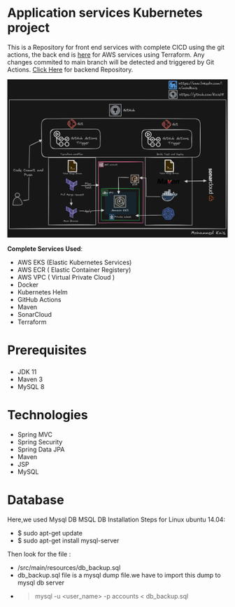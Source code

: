 # Application services Kubernetes project
This is a Repository for front end services  with complete CICD using the git actions, the back end is [here](https://github.com/Kais18/Terraform_backend_CICD_AWS) for AWS services using Terraform.
Any changes commited to main branch will be detected and triggered by Git Actions. 
[Click Here](https://github.com/Kais18/Terraform_backend_CICD_AWS) for backend Repository.

![Architecture Diagram](gitaction_dark.png)

**Complete Services Used**:


- AWS EKS (Elastic Kubernetes Services)
- AWS ECR ( Elastic Container Registery)
- AWS VPC ( Virtual Private Cloud )
- Docker
- Kubernetes Helm
- GitHub Actions
- Maven
- SonarCloud
- Terraform




# Prerequisites
#####
- JDK 11
- Maven 3
- MySQL 8 

# Technologies 
- Spring MVC
- Spring Security
- Spring Data JPA
- Maven
- JSP
- MySQL
# Database
Here,we used Mysql DB 
MSQL DB Installation Steps for Linux ubuntu 14.04:
- $ sudo apt-get update
- $ sudo apt-get install mysql-server

Then look for the file :
- /src/main/resources/db_backup.sql
- db_backup.sql file is a mysql dump file.we have to import this dump to mysql db server
- > mysql -u <user_name> -p accounts < db_backup.sql
